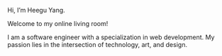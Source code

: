 Hi, I’m Heegu Yang.

Welcome to my online living room!

I am a software engineer with a specialization in web development. My passion lies in the intersection of technology, art, and design.
